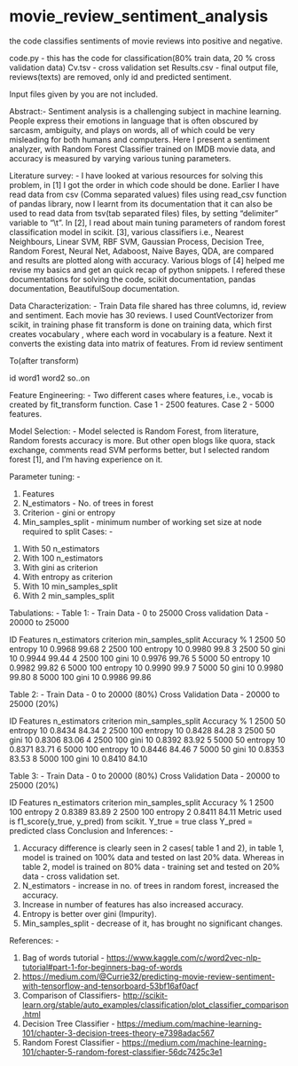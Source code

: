 # movie_review_sentiment_analysis
the code classifies sentiments of movie reviews into positive and negative.


code.py - this has the code for classification(80% train data, 20 % cross validation data)
Cv.tsv  - cross validation set
Results.csv - final output file, reviews(texts) are removed, only id and predicted sentiment.



Input files given by you are not included.


Abstract:- 
Sentiment analysis is a challenging subject in machine learning. People express their emotions in language that is often obscured by sarcasm, ambiguity, and plays on words, all of which could be very misleading for both humans and computers. Here I present a sentiment analyzer, with Random Forest Classifier trained on IMDB movie data, and accuracy is measured by varying various tuning parameters. 

Literature survey: -
I have looked at various resources for solving this problem, in [1] I got the order in which code should be done. Earlier I have read data from csv (Comma separated values) files using read_csv function of pandas library, now I learnt from its documentation that it can also be used to read data from tsv(tab separated files) files, by setting “delimiter” variable to “\t”. In [2], I read about main tuning parameters of random forest classification model in scikit. [3], various classifiers i.e., Nearest Neighbours, Linear SVM, RBF SVM, Gaussian Process, Decision Tree, Random Forest, Neural Net, Adaboost, Naive Bayes, QDA, are compared and results are plotted along with accuracy.  Various blogs of [4] helped me revise my basics and get an quick recap of python snippets. I refered these documentations for solving the code, scikit documentation, pandas documentation, BeautifulSoup documentation.

Data Characterization: -
Train Data file shared has three columns, id, review and sentiment. Each movie has 30 reviews. I used CountVectorizer from scikit, in training phase fit transform is done on training data, which first creates vocabulary , where each word in vocabulary is a feature. Next it converts the existing data into matrix of features. 
From 
id	review	sentiment
		
To(after transform)

id	word1	word2	so..on
			
			


Feature Engineering: - 
Two different cases where features, i.e., vocab is created by fit_transform function.
Case 1 - 2500 features.
Case 2 - 5000 features.


Model Selection: - 
Model selected is Random Forest, from literature, Random forests accuracy is more. But other open blogs like quora, stack exchange, comments read SVM performs better, but I selected random forest [1], and I’m having experience on it.

Parameter tuning: - 
1.	Features
2.	N_estimators - No. of trees in forest
3.	Criterion - gini or entropy
4.	Min_samples_split - minimum number of working set size at node required to split
Cases: - 
1)	With 50 n_estimators
2)	With 100 n_estimators
3)	With gini as criterion
4)	With entropy as criterion
5)	With 10 min_samples_split
6)	With 2 min_samples_split

Tabulations: -
Table 1: - 
Train Data - 0 to 25000
Cross validation Data - 20000 to 25000 

ID	Features	n_estimators	criterion	min_samples_split	Accuracy	%
1	2500	50	entropy	10	0.9968	99.68
2	2500	100	entropy	10	0.9980	99.8
3	2500	50	gini	10	0.9944	99.44
4	2500	100	gini	10	0.9976	99.76
5	5000	50	entropy	10	0.9982	99.82
6	5000	100	entropy	10	0.9990	99.9
7	5000	50	gini	10	0.9980	99.80
8	5000	100	gini	10	0.9986	99.86








Table 2: - 
Train Data - 0 to 20000 (80%)
Cross Validation Data - 20000 to 25000 (20%)

ID	Features	n_estimators	criterion	min_samples_split	Accuracy	%
1	2500	50	entropy	10	0.8434	84.34
2	2500	100	entropy	10	0.8428	84.28
3	2500	50	gini	10	0.8306	83.06
4	2500	100	gini	10	0.8392	83.92
5	5000	50	entropy	10	0.8371	83.71
6	5000	100	entropy	10	0.8446	84.46
7	5000	50	gini	10	0.8353	83.53
8	5000	100	gini	10	0.8410	84.10

Table 3: -
Train Data - 0 to 20000 (80%)
Cross Validation Data - 20000 to 25000 (20%)

ID	Features	n_estimators	criterion	min_samples_split	Accuracy	%
1	2500	100	entropy	2	0.8389	83.89
2	2500	100	entropy	2	0.8411	84.11
Metric used is f1_score(y_true, y_pred) from scikit. 
Y_true =  true class
Y_pred = predicted class
Conclusion and Inferences: - 
1)	Accuracy difference is clearly seen in 2 cases( table 1 and 2), in table 1, model is trained on 100% data and tested on last 20% data. Whereas in table 2, model is trained on 80% data - training set and tested on 20% data -  cross validation set. 
2)	N_estimators - increase in no. of trees in random forest, increased the accuracy.
3)	Increase in number of features has also increased accuracy.
4)	Entropy is better over gini (Impurity).
5)	Min_samples_split - decrease of it, has brought no significant changes.

References: - 
1.	Bag of words tutorial  - https://www.kaggle.com/c/word2vec-nlp-tutorial#part-1-for-beginners-bag-of-words
2.	https://medium.com/@Currie32/predicting-movie-review-sentiment-with-tensorflow-and-tensorboard-53bf16af0acf
3.	Comparison of Classifiers- http://scikit-learn.org/stable/auto_examples/classification/plot_classifier_comparison.html
4.	Decision Tree Classifier - https://medium.com/machine-learning-101/chapter-3-decision-trees-theory-e7398adac567
5.	Random Forest Classifier - https://medium.com/machine-learning-101/chapter-5-random-forest-classifier-56dc7425c3e1




